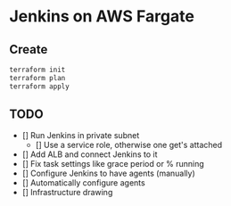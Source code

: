 # Jenkins on AWS Fargate

## Create

```bash
terraform init
terraform plan
terraform apply
```

## TODO

- [] Run Jenkins in private subnet
  - [] Use a service role, otherwise one get's attached
- [] Add ALB and connect Jenkins to it
- [] Fix task settings like grace period or % running
- [] Configure Jenkins to have agents (manually)
- [] Automatically configure agents
- [] Infrastructure drawing